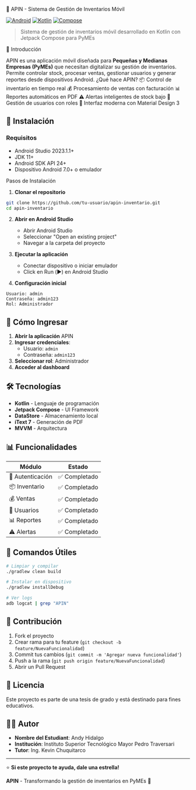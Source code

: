 📱 APIN - Sistema de Gestión de Inventarios Móvil

[![Android](https://img.shields.io/badge/Android-API%2024+-green.svg)](https://developer.android.com/)
[![Kotlin](https://img.shields.io/badge/Kotlin-1.9+-blue.svg)](https://kotlinlang.org/)
[![Compose](https://img.shields.io/badge/Jetpack%20Compose-1.5+-purple.svg)](https://developer.android.com/jetpack/compose)

> Sistema de gestión de inventarios móvil desarrollado en Kotlin con Jetpack Compose para PyMEs

📖 Introducción

APIN es una aplicación móvil diseñada para **Pequeñas y Medianas Empresas (PyMEs)** que necesitan digitalizar su gestión de inventarios. Permite controlar stock, procesar ventas, gestionar usuarios y generar reportes desde dispositivos Android.
 ¿Qué hace APIN?
📦 Control de inventario en tiempo real
💰 Procesamiento de ventas con facturación
📊 Reportes automáticos en PDF
⚠️ Alertas inteligentes de stock bajo
👥 Gestión de usuarios con roles
📱 Interfaz moderna con Material Design 3

## 🚀 Instalación

### Requisitos
- Android Studio 2023.1.1+
- JDK 11+
- Android SDK API 24+
- Dispositivo Android 7.0+ o emulador

Pasos de Instalación

1. **Clonar el repositorio**
```bash
git clone https://github.com/tu-usuario/apin-inventario.git
cd apin-inventario
```
2. **Abrir en Android Studio**
   - Abrir Android Studio
   - Seleccionar "Open an existing project"
   - Navegar a la carpeta del proyecto

3. **Ejecutar la aplicación**
   - Conectar dispositivo o iniciar emulador
   - Click en Run (▶️) en Android Studio

4. **Configuración inicial**
```
Usuario: admin
Contraseña: admin123
Rol: Administrador
```
## 🔐 Cómo Ingresar

1. **Abrir la aplicación** APIN
2. **Ingresar credenciales**:
   - Usuario: `admin`
   - Contraseña: `admin123`
3. **Seleccionar rol**: Administrador
4. **Acceder al dashboard**

## 🛠️ Tecnologías

- **Kotlin** - Lenguaje de programación
- **Jetpack Compose** - UI Framework
- **DataStore** - Almacenamiento local
- **iText 7** - Generación de PDF
- **MVVM** - Arquitectura

## 📊 Funcionalidades

| Módulo | Estado |
|--------|--------|
| 🔐 Autenticación | ✅ Completado |
| 📦 Inventario | ✅ Completado |
| 💰 Ventas | ✅ Completado |
| 👥 Usuarios | ✅ Completado |
| 📊 Reportes | ✅ Completado |
| ⚠️ Alertas | ✅ Completado |

## 🚀 Comandos Útiles

```bash
# Limpiar y compilar
./gradlew clean build

# Instalar en dispositivo
./gradlew installDebug

# Ver logs
adb logcat | grep "APIN"
```

## 🤝 Contribución

1. Fork el proyecto
2. Crear rama para tu feature (`git checkout -b feature/NuevaFuncionalidad`)
3. Commit tus cambios (`git commit -m 'Agregar nueva funcionalidad'`)
4. Push a la rama (`git push origin feature/NuevaFuncionalidad`)
5. Abrir un Pull Request

## 📄 Licencia

Este proyecto es parte de una tesis de grado y está destinado para fines educativos.

## 👨‍💻 Autor

- **Nombre del Estudiant**: Andy Hidalgo
- **Institución**: Instituto Superior Tecnológico Mayor Pedro Traversari
- **Tutor**: Ing. Kevin Chuquitarco

---

⭐ **Si este proyecto te ayuda, dale una estrella!**

**APIN** - Transformando la gestión de inventarios en PyMEs 🚀


